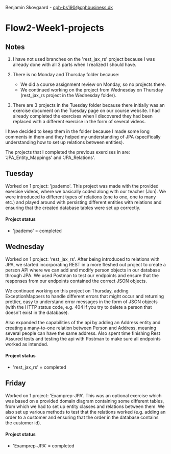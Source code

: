 Benjamin Skovgaard - cph-bs190@cphbusiness.dk

# Flow2-Week1-projects

## Notes

1) I have not used branches on the 'rest_jax_rs' project because I was already done with all 3 parts when I realized I should have.

2) There is no Monday and Thursday folder because:
   - We did a course assignment review on Monday, so no projects there.
   - We continued working on the project from Wednesday on Thursday (rest_jax_rs project in the Wednesday folder).

3) There are 3 projects in the Tuesday folder because there initially was an exercise document on the Tuesday page on our course website. I had already completed the exercises when I discovered they had been replaced with a different exercise in the form of several videos. 

I have decided to keep them in the folder because I made some long comments in them and they helped my understanding of JPA (specifically understanding how to set up relations between entities).

The projects that I completed the previous exercises in are: 'JPA_Entity_Mappings' and 'JPA_Relations'.

## Tuesday
Worked on 1 project: 'jpademo'. This project was made with the provided exercise videos, where we basically coded along with our teacher (Jon). We were introduced to different types of relations (one to one, one to many etc.) and played around with persisting different entities with relations and ensuring that the created database tables were set up correctly.

#### Project status
- 'jpademo' = completed

## Wednesday
Worked on 1 project: 'rest_jax_rs'. After being introduced to relations with JPA, we started incorporating REST in a more fleshed out project to create a person API where we can add and modify person objects in our database through JPA. We used Postman to test our endpoints and ensure that the responses from our endpoints contained the correct JSON objects.

We continued working on this project on Thursday, adding ExceptionMappers to handle different errors that might occur and returning prettier, easy to understand error messages in the form of JSON objects (with the HTTP status code, e.g. 404 if you try to delete a person that doesn't exist in the database).

Also expanded the capabilities of the api by adding an Address entity and creating a many-to-one relation between Person and Address, meaning several people can have the same address. Also spent time finishing Rest Assured tests and testing the api with Postman to make sure all endpoints worked as intended.

#### Project status
- 'rest_jax_rs' = completed

## Friday
Worked on 1 project: 'Examprep-JPA'. This was an optional exercise which was based on a provided domain diagram containing some different tables, from which we had to set up entity classes and relations between them. We also set up various methods to test that the relations worked (e.g. adding an order to a customer and ensuring that the order in the database contains the customer id).
#### Project status
- 'Examprep-JPA' = completed
